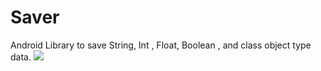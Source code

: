 # Saver
 Android Library to save String, Int , Float, Boolean , and class object type data. 
[![](https://jitpack.io/v/raykibul/Saver.svg)](https://jitpack.io/#raykibul/Saver)
